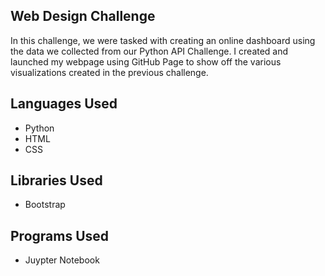 ## Web Design Challenge

In this challenge, we were tasked with creating an online dashboard using the data we collected from our Python API Challenge. I created and launched my webpage using GitHub Page to show off the various visualizations created in the previous challenge.

## Languages Used
 - Python
 - HTML
 - CSS
 
 ## Libraries Used
 - Bootstrap
 
## Programs Used
- Juypter Notebook
